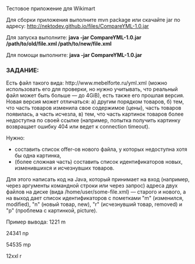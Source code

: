 Тестовое приложение для Wikimart

Для сборки приложения выполните mvn package или скачайте jar по адресу: http://nektodev.github.io/files/CompareYML-1.0.jar

Для запуска выполните:
<b>java -jar CompareYML-1.0.jar /path/to/old/file.xml /path/to/new/file.xml </b>

Для помощи выполните:
<b>java -jar CompareYML-1.0.jar </b>


<h3>ЗАДАНИЕ:</h3>
Есть файл такого вида: http://www.mebelforte.ru/yml.xml (можно использовать его для проверки, но нужно учитывать, что реальный файл может быть больше — до 4GiB), есть также его прошлая версия. Новая версия может отличаться: а) другим порядком товаров, б) тем, что часть товаров изменила свое содержимое (цены), часть товаров появилась, а часть исчезла, в) тем, что часть картинок товаров более недоступна по своей ссылке (например, попытка получить картинку возвращает ошибку 404 или ведет к connection timeout).
 
Нужно:

- составить список offer-ов нового файла, у которых недоступна хотя бы одна картинка,
- (более сложная часть) составить список идентификаторов новых, изменившихся и исчезнувших товаров.

Для этого написать код на Java, который принимает на вход (например, через аргументы командной строки или через запрос) адреса двух файлов на диске (вида /home/user/some-file.xml) — старого и нового, а на выход дает список идентификаторов с пометками "m" (изменился, modified), "n" (новый товар, new), "r" (исчезнувший товар, removed) и "p" (проблема с картинкой, picture).
 
Пример вывода:
1221 m

24341 np

54535 mp

12xxl r





 
